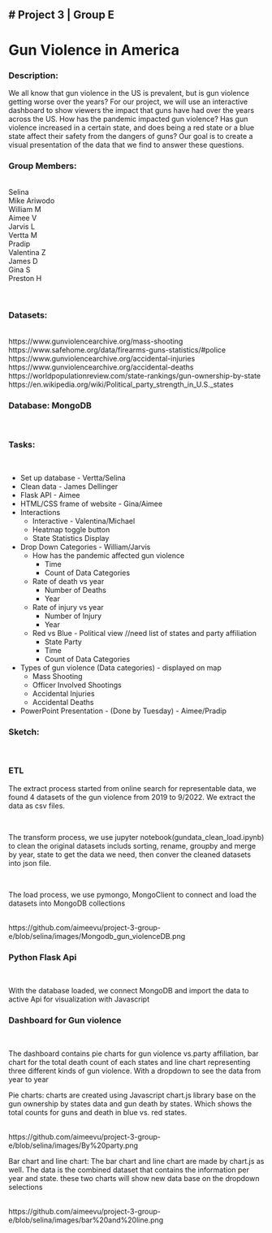 <h2> #  Project 3 | Group E </h2>
<h1>Gun Violence in America</h1>


<p>
<h3> Description:</h3>  
We all know that gun violence in the US is prevalent, but is gun violence getting worse over the years? For our project, we will use an interactive  dashboard to show viewers the impact that guns have had over the years across the US. How has the pandemic impacted gun violence? Has gun violence increased in a certain state, and does being a red state or a blue state affect their safety from the dangers of guns? Our goal is to create a visual presentation of the data that we find to answer these questions. 
<p>
<h3> Group Members:</h3> <br>
Selina<br>
Mike Ariwodo<br>
William M<br>
Aimee V<br>
Jarvis L<br>
Vertta M<br>
Pradip<br>
Valentina Z<br>
James D<br>
Gina S<br>
Preston H<br>
<p>
  <br>
  
<h3>Datasets:</h3>  <br> 
https://www.gunviolencearchive.org/mass-shooting  <br>
 https://www.safehome.org/data/firearms-guns-statistics/#police  <br>
https://www.gunviolencearchive.org/accidental-injuries <br>
https://www.gunviolencearchive.org/accidental-deaths <br>
https://worldpopulationreview.com/state-rankings/gun-ownership-by-state  <br>
https://en.wikipedia.org/wiki/Political_party_strength_in_U.S._states  <br>
<p>
<h3> Database: MongoDB  </h3> <br>

<p>
<h3> Tasks:  </h3><br>

* Set up database - Vertta/Selina
* Clean data - James Dellinger
* Flask API - Aimee
* HTML/CSS frame of website - Gina/Aimee
* Interactions
  - Interactive - Valentina/Michael
  - Heatmap toggle button
  - State Statistics Display
* Drop Down Categories - William/Jarvis
  - How has the pandemic affected gun violence
    - Time
    - Count of Data Categories
  - Rate of death vs year
    - Number of Deaths
    - Year
  - Rate of injury vs year
    - Number of Injury
    - Year
  - Red vs Blue - Political view //need list of states and party affiliation
    - State Party
    - Time
    - Count of Data Categories
* Types of gun violence (Data categories) - displayed on map
  - Mass Shooting
  - Officer Involved Shootings
  - Accidental Injuries
  - Accidental Deaths
* PowerPoint Presentation - (Done by Tuesday) - Aimee/Pradip
 
<p>

<h3>Sketch: </h3>  <br>

<h3>ETL</h3>
   <p>The extract process started from online search for representable data, we found 4 datasets of the gun violence from 2019 to 9/2022. We extract the data as csv files.<p> <br>
   <p>The transform process, we use jupyter notebook(gundata_clean_load.ipynb) to clean the original datasets includs sorting, rename, groupby and merge by year, state to get the data we need, then conver the cleaned datasets into json file. </p> <br>
   <p>The load process, we use pymongo, MongoClient to connect and load the datasets into MongoDB collections </p> <br>
  https://github.com/aimeevu/project-3-group-e/blob/selina/images/Mongodb_gun_violenceDB.png


<h3> Python Flask Api</h3> <br> 
   <p>With the database loaded, we connect MongoDB and import the data to active Api for visualization with Javascript</p>
  
<h3>Dashboard for Gun violence</h3> <br>
   <p>The dashboard contains pie charts for gun violence vs.party affiliation, bar chart for the total death count of each states and line chart representing three different kinds of gun violence. With a dropdown to see the data from year to year</p>
   <p>Pie charts: charts are created using Javascript chart.js library base on the gun ownership by states data and gun death by states. Which shows the total counts for guns and death in blue vs. red states.</p> <br>
   https://github.com/aimeevu/project-3-group-e/blob/selina/images/By%20party.png
   <br>
   <p>Bar chart and line chart: The bar chart and line chart are made by chart.js as well. The data is the combined dataset that contains the information per year and state. these two charts will show new data base on the dropdown selections</p><br>
  https://github.com/aimeevu/project-3-group-e/blob/selina/images/bar%20and%20line.png
   <br>



